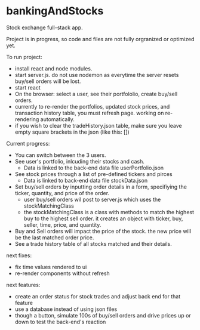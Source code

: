 # bankingAndStocks
Stock exchange full-stack app.

Project is in progress, so code and files are not fully orgranized or optimized yet. 


To run project: 
- install react and node modules.
- start server.js. do not use nodemon as everytime the server resets buy/sell orders will be lost.
- start react
- On the browser: select a user, see their portfololio, create buy/sell orders.
- currently to re-render the portfolios, updated stock prices, and transaction history table, you must refresh page. working on re-rendering automatically.
- if you wish to clear the tradeHistory.json table, make sure you leave empty square brackets in the json (like this: [])


Current progress:
- You can switch between the 3 users.
- See user's portfolio, inlcuding their stocks and cash.
   - Data is linked to the back-end data file userPortfolio.json
- See stock prices through a list of pre-defined tickers and pirces
   - Data is linked to back-end data file stockData.json
- Set buy/sell orders by inputting order details in a form, specifiying the ticker, quantity, and price of the order.
   - user buy/sell orders wil post to server.js which uses the stockMatchingClass
   - the stockMatchingClass is a class with methods to match the highest buy to the highest sell order. it creates an object with ticker, buy, seller,  time, price, and quantity.
- Buy and Sell orders will impact the price of the stock. the new price will be the last matched order price.
- See a trade history table of all stocks matched and their details.


next fixes: 
 - fix time values rendered to ui
 - re-render components without refresh
 
 next features:
 - create an order status for stock trades and adjust back end for that feature
 - use a database instead of using json files
 - though a button, simulate 100s of buy/sell orders and drive prices up or down to test the back-end's reaction
 
